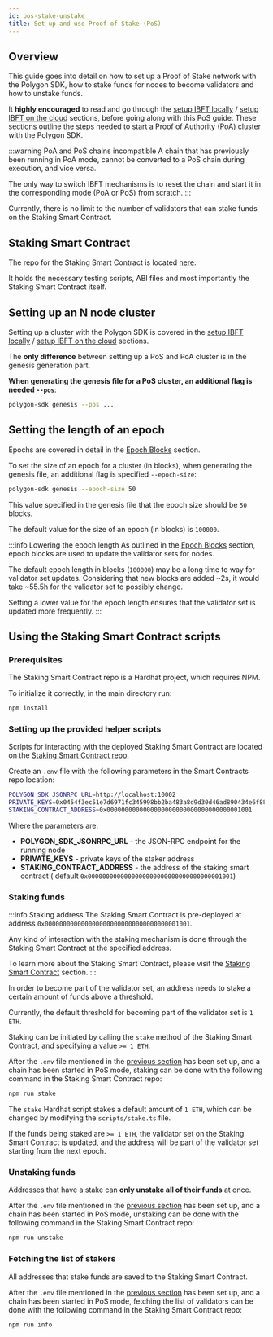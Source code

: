 ```yaml
---
id: pos-stake-unstake
title: Set up and use Proof of Stake (PoS)
---
```


## Overview

This guide goes into detail on how to set up a Proof of Stake network with the Polygon SDK, how to stake funds for nodes
to become validators and how to unstake funds.

It **highly encouraged** to read and go through
the [setup IBFT locally](/docs/get-started/set-up-ibft-locally)
/ [setup IBFT on the cloud](/docs/get-started/set-up-ibft-on-the-cloud) sections, before going along
with this PoS guide. These sections outline the steps needed to start a Proof of Authority (PoA) cluster with the
Polygon SDK.

:::warning PoA and PoS chains incompatible 
A chain that has previously been running in PoA mode, cannot be converted to
a PoS chain during execution, and vice versa.

The only way to switch IBFT mechanisms is to reset the chain and start it in the corresponding mode (PoA or PoS) from
scratch.
:::

Currently, there is no limit to the number of validators that can stake funds on the Staking Smart Contract.

## Staking Smart Contract

The repo for the Staking Smart Contract is located [here](https://github.com/0xPolygon/staking-contracts).

It holds the necessary testing scripts, ABI files and most importantly the Staking Smart Contract itself.

## Setting up an N node cluster

Setting up a cluster with the Polygon SDK is covered in
the [setup IBFT locally](/docs/get-started/set-up-ibft-locally)
/ [setup IBFT on the cloud](/docs/get-started/set-up-ibft-on-the-cloud) sections.

The **only difference** between setting up a PoS and PoA cluster is in the genesis generation part.

**When generating the genesis file for a PoS cluster, an additional flag is needed `--pos`**:

```bash
polygon-sdk genesis --pos ...
```

## Setting the length of an epoch

Epochs are covered in detail in the [Epoch Blocks](/docs/consensus/pos-concepts#epoch-blocks) section.

To set the size of an epoch for a cluster (in blocks), when generating the genesis file, an additional flag is
specified `--epoch-size`:

```bash
polygon-sdk genesis --epoch-size 50
```

This value specified in the genesis file that the epoch size should be `50` blocks.

The default value for the size of an epoch (in blocks) is `100000`.

:::info Lowering the epoch length 
As outlined in the [Epoch Blocks](/docs/consensus/pos-concepts#epoch-blocks) section,
epoch blocks are used to update the validator sets for nodes.

The default epoch length in blocks (`100000`) may be a long time to way for validator set updates. Considering that new
blocks are added ~2s, it would take ~55.5h for the validator set to possibly change.

Setting a lower value for the epoch length ensures that the validator set is updated more frequently.
:::

## Using the Staking Smart Contract scripts

### Prerequisites

The Staking Smart Contract repo is a Hardhat project, which requires NPM.

To initialize it correctly, in the main directory run:

```bash
npm install
````

### Setting up the provided helper scripts

Scripts for interacting with the deployed Staking Smart Contract are located on
the [Staking Smart Contract repo](https://github.com/0xPolygon/staking-contracts).

Create an `.env` file with the following parameters in the Smart Contracts repo location:

```bash
POLYGON_SDK_JSONRPC_URL=http://localhost:10002
PRIVATE_KEYS=0x0454f3ec51e7d6971fc345998bb2ba483a8d9d30d46ad890434e6f88ecb97544
STAKING_CONTRACT_ADDRESS=0x0000000000000000000000000000000000001001
```

Where the parameters are:

* **POLYGON_SDK_JSONRPC_URL** - the JSON-RPC endpoint for the running node
* **PRIVATE_KEYS** - private keys of the staker address
* **STAKING_CONTRACT_ADDRESS** - the address of the staking smart contract (
  default `0x0000000000000000000000000000000000001001`)

### Staking funds

:::info Staking address 
The Staking Smart Contract is pre-deployed at
address `0x0000000000000000000000000000000000001001`.

Any kind of interaction with the staking mechanism is done through the Staking Smart Contract at the specified address.

To learn more about the Staking Smart Contract, please visit
the [Staking Smart Contract](/docs/consensus/pos-concepts#contract-pre-deployment)
section.
:::

In order to become part of the validator set, an address needs to stake a certain amount of funds above a threshold.

Currently, the default threshold for becoming part of the validator set is `1 ETH`.

Staking can be initiated by calling the `stake` method of the Staking Smart Contract, and specifying a value `>= 1 ETH`.

After the `.env` file mentioned in
the [previous section](/docs/consensus/pos-stake-unstake#setting-up-the-provided-helper-scripts) has been set up, and a
chain has been started in PoS mode, staking can be done with the following command in the Staking Smart Contract repo:

```bash
npm run stake
```

The `stake` Hardhat script stakes a default amount of `1 ETH`, which can be changed by modifying the `scripts/stake.ts`
file.

If the funds being staked are `>= 1 ETH`, the validator set on the Staking Smart Contract is updated, and the address
will be part of the validator set starting from the next epoch.

### Unstaking funds

Addresses that have a stake can **only unstake all of their funds** at once.

After the `.env` file mentioned in
the [previous section](/docs/consensus/pos-stake-unstake#setting-up-the-provided-helper-scripts)
has been set up, and a chain has been started in PoS mode, unstaking can be done with the following command in the
Staking Smart Contract repo:

```bash
npm run unstake
```

### Fetching the list of stakers

All addresses that stake funds are saved to the Staking Smart Contract.

After the `.env` file mentioned in
the [previous section](/docs/consensus/pos-stake-unstake#setting-up-the-provided-helper-scripts)
has been set up, and a chain has been started in PoS mode, fetching the list of validators can be done with the
following command in the Staking Smart Contract repo:

```bash
npm run info
```
